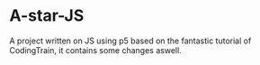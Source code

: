 # A-star-JS
A project written on JS using p5 based on the fantastic tutorial of CodingTrain, it contains some changes aswell. 
